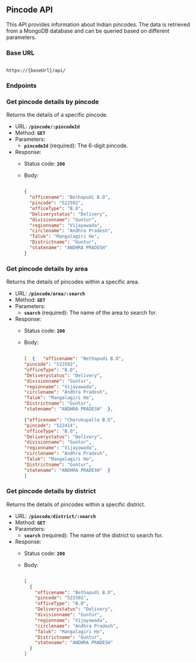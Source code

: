 
## **Pincode API**

This API provides information about Indian pincodes. The data is retrieved from a MongoDB database and can be queried based on different parameters.

### **Base URL**

```

https://{baseUrl}/api/

```

### **Endpoints**

### Get pincode details by pincode

Returns the details of a specific pincode.

- URL: **`/pincode/:pincodeId`**
- Method: **`GET`**
- Parameters:
    - **`pincodeId`** (required): The 6-digit pincode.
- Response:
    - Status code: **`200`**
    - Body:
        
        ```json
        
        {
          "officename": "Bethapudi B.O",
          "pincode": "522502",
          "officeType": "B.O",
          "Deliverystatus": "Delivery",
          "divisionname": "Guntur",
          "regionname": "Vijayawada",
          "circlename": "Andhra Pradesh",
          "Taluk": "Mangalagiri Ho",
          "Districtname": "Guntur",
          "statename": "ANDHRA PRADESH"
        }
        
        ```
        

### Get pincode details by area

Returns the details of pincodes within a specific area.

- URL: **`/pincode/area/:search`**
- Method: **`GET`**
- Parameters:
    - **`search`** (required): The name of the area to search for.
- Response:
    - Status code: **`200`**
    - Body:
        
        ```json
        
        [  {   "officename": "Bethapudi B.O",  
        "pincode": "522502",    
        "officeType": "B.O",   
        "Deliverystatus": "Delivery",   
        "divisionname": "Guntur",   
        "regionname": "Vijayawada",    
        "circlename": "Andhra Pradesh",   
        "Taluk": "Mangalagiri Ho",    
        "Districtname": "Guntur",    
        "statename": "ANDHRA PRADESH"  }, 
        
        {"officename": "Cherukupalle B.O",  
        "pincode": "522414",    
        "officeType": "B.O",   
        "Deliverystatus": "Delivery",    
        "divisionname": "Guntur",   
        "regionname": "Vijayawada",    
        "circlename": "Andhra Pradesh",   
        "Taluk": "Mangalagiri Ho",    
        "Districtname": "Guntur",    
        "statename": "ANDHRA PRADESH"  }
        ]
        
        ```
        

### Get pincode details by district

Returns the details of pincodes within a specific district.

- URL: **`/pincode/district/:search`**
- Method: **`GET`**
- Parameters:
    - **`search`** (required): The name of the district to search for.
- Response:
    - Status code: **`200`**
    - Body:
        
        ```json
        
        [
          {
            "officename": "Bethapudi B.O",
            "pincode": "522502",
            "officeType": "B.O",
            "Deliverystatus": "Delivery",
            "divisionname": "Guntur",
            "regionname": "Vijayawada",
            "circlename": "Andhra Pradesh",
            "Taluk": "Mangalagiri Ho",
            "Districtname": "Guntur",
            "statename": "ANDHRA PRADESH"
          }
        ]
        
        ```
